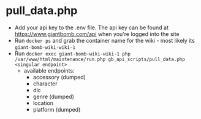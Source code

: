 # pull_data.php

- Add your api key to the .env file. The api key can be found at https://www.giantbomb.com/api when you're logged into the site
- Run `docker ps` and grab the container name for the wiki - most likely its `giant-bomb-wiki-wiki-1`
- Run `docker exec giant-bomb-wiki-wiki-1 php /var/www/html/maintenance/run.php gb_api_scripts/pull_data.php <singular endpoint>`
	- available endpoints: 
		- accessory (dumped)
		- character
		- dlc
		- genre (dumped)
		- location
		- platform (dumped)